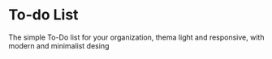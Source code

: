 # To-do List
 The simple To-Do list for your organization, thema light and responsive, with modern and minimalist desing
